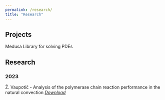 ```yaml
---
permalink: /research/
title: "Research"
---
```


## Projects
Medusa Library for solving PDEs

## Research

### 2023
Ž. Vaupotič - Analysis of the polymerase chain reaction performance in the natural convection [_Download_](assets/research/krka.pdf)
